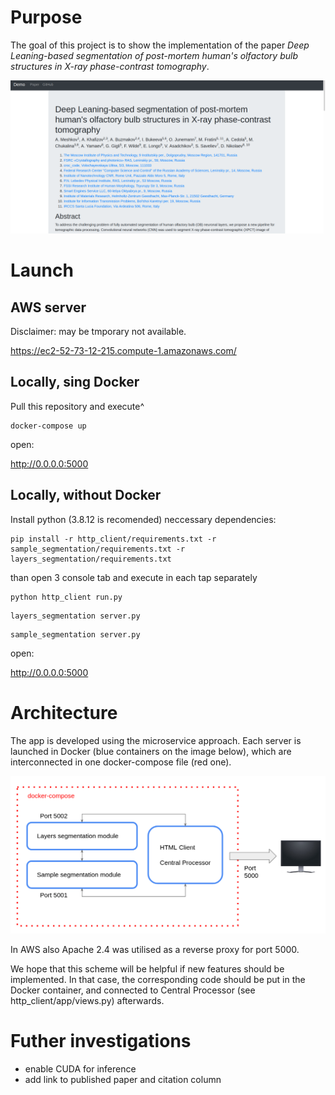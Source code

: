 # Purpose

The goal of this project is to show the implementation of the paper _Deep Leaning-based segmentation of post-mortem human's olfactory bulb structures in X-ray phase-contrast tomography_.

![web](https://github.com/ankhafizov/olfactory-bulb-segmentation/blob/master/ob_screen_web.png?raw=true)

# Launch

## AWS server

Disclaimer: may be tmporary not available.

https://ec2-52-73-12-215.compute-1.amazonaws.com/

## Locally, sing Docker

Pull this repository and execute^

```
docker-compose up
```
open:

http://0.0.0.0:5000

## Locally, without Docker

Install python (3.8.12 is recomended) neccessary dependencies:

```
pip install -r http_client/requirements.txt -r sample_segmentation/requirements.txt -r layers_segmentation/requirements.txt
```

than open 3 console tab and execute in each tap separately

```
python http_client run.py
```
```
layers_segmentation server.py
```
```
sample_segmentation server.py
```
open:

http://0.0.0.0:5000

# Architecture

The app is developed using the microservice approach. Each server is launched in Docker (blue containers on the image below), which are interconnected in one docker-compose file (red one). 

![web](https://github.com/ankhafizov/olfactory-bulb-segmentation/blob/master/architecture.png?raw=true)

In AWS also Apache 2.4 was utilised as a reverse proxy for port 5000.

We hope that this scheme will be helpful if new features should be implemented. In that case, the corresponding code should be put in the Docker container, and connected to Central Processor (see http_client/app/views.py) afterwards.

# Futher investigations

- enable CUDA for inference
- add link to published paper and citation column
